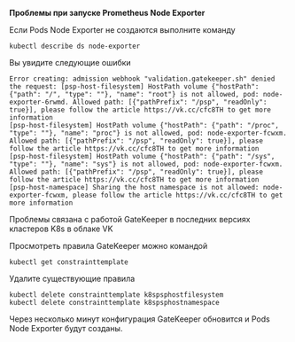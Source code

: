 **Проблемы при запуске Prometheus Node Exporter**

Если Pods Node Exporter не создаются выполните команду
```
kubectl describe ds node-exporter
```

Вы увидите следующие ошибки
```
Error creating: admission webhook "validation.gatekeeper.sh" denied the request: [psp-host-filesystem] HostPath volume {"hostPath": {"path": "/", "type": ""}, "name": "root"} is not allowed, pod: node-exporter-6rwmd. Allowed path: [{"pathPrefix": "/psp", "readOnly": true}], please follow the article https://vk.cc/cfc8TH to get more information
[psp-host-filesystem] HostPath volume {"hostPath": {"path": "/proc", "type": ""}, "name": "proc"} is not allowed, pod: node-exporter-fcwxm. Allowed path: [{"pathPrefix": "/psp", "readOnly": true}], please follow the article https://vk.cc/cfc8TH to get more information
[psp-host-filesystem] HostPath volume {"hostPath": {"path": "/sys", "type": ""}, "name": "sys"} is not allowed, pod: node-exporter-fcwxm. Allowed path: [{"pathPrefix": "/psp", "readOnly": true}], please follow the article https://vk.cc/cfc8TH to get more information
[psp-host-namespace] Sharing the host namespace is not allowed: node-exporter-fcwxm, please follow the article https://vk.cc/cfc8TH to get more information
```

Проблемы связана с работой GateKeeper в последних версиях кластеров K8s в облаке VK

Просмотреть правила GateKeeper можно командой
```
kubectl get constrainttemplate
```

Удалите существующие правила
```
kubectl delete constrainttemplate k8spsphostfilesystem
kubectl delete constrainttemplate k8spsphostnamespace
```

Через несколько минут конфигурация GateKeeper обновится и Pods Node Exporter будут созданы.
